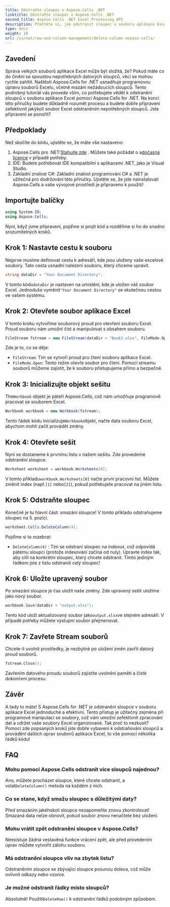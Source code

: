 ```yaml
---
title: Odstraňte sloupec v Aspose.Cells .NET
linktitle: Odstraňte sloupec v Aspose.Cells .NET
second_title: Aspose.Cells .NET Excel Processing API
description: Přečtěte si, jak odstranit sloupec v souboru aplikace Excel pomocí Aspose.Cells for .NET. Postupujte podle našeho podrobného průvodce krok za krokem a zefektivněte úpravy souborů Excel.
type: docs
weight: 19
url: /cs/net/row-and-column-management/delete-column-aspose-cells/
---
```

## Zavedení
Správa velkých souborů aplikace Excel může být složitá, že? Pokud máte co do činění se spoustou nepotřebných datových sloupců, věci se mohou rychle zahltit. Naštěstí Aspose.Cells for .NET usnadňuje programovou úpravu souborů Excelu, včetně mazání nežádoucích sloupců. Tento podrobný tutoriál vás provede vším, co potřebujete vědět k odstranění sloupců v souboru aplikace Excel pomocí Aspose.Cells for .NET.
Na konci této příručky budete důkladně rozumět procesu a budete dobře připraveni zefektivnit jakýkoli soubor Excel odstraněním nepotřebných sloupců. Jste připraveni se ponořit?
## Předpoklady
Než skočíte do kódu, ujistěte se, že máte vše nastaveno:
1.  Aspose.Cells pro .NET:[Stahujte zde](https://releases.aspose.com/cells/net/) . Můžete také požádat o a[dočasná licence](https://purchase.aspose.com/temporary-license/) v případě potřeby.
2. IDE: Budete potřebovat IDE kompatibilní s aplikacemi .NET, jako je Visual Studio.
3. Základní znalost C#: Základní znalost programování C# a .NET je užitečná pro dodržování této příručky.
Ujistěte se, že jste nainstalovali Aspose.Cells a vaše vývojové prostředí je připraveno k použití!
## Importujte balíčky
```csharp
using System.IO;
using Aspose.Cells;
```
Nyní, když jsme připraveni, pojďme si projít kód a rozdělíme si ho do snadno srozumitelných kroků.
## Krok 1: Nastavte cestu k souboru
Nejprve musíme definovat cestu k adresáři, kde jsou uloženy vaše excelové soubory. Tato cesta usnadní nalezení souboru, který chceme upravit.
```csharp
string dataDir = "Your Document Directory";
```
 V tomto kódu`dataDir` je nastaven na umístění, kde je uložen váš soubor Excel. Jednoduše vyměnit`"Your Document Directory"` se skutečnou cestou ve vašem systému.
## Krok 2: Otevřete soubor aplikace Excel
V tomto kroku vytvoříme souborový proud pro otevření souboru Excel. Proud souboru nám umožní číst a manipulovat s obsahem souboru.
```csharp
FileStream fstream = new FileStream(dataDir + "Book1.xlsx", FileMode.Open);
```
Zde je to, co se děje:
- `FileStream`: Tím se vytvoří proud pro čtení souboru aplikace Excel.
- `FileMode.Open`: Tento režim otevře soubor pro čtení.
Pomocí streamu souborů můžeme zajistit, že k souboru přistupujeme přímo a bezpečně.
## Krok 3: Inicializujte objekt sešitu
 The`Workbook` objekt je páteří Aspose.Cells, což nám umožňuje programově pracovat se souborem Excel.
```csharp
Workbook workbook = new Workbook(fstream);
```
 Tento řádek kódu inicializuje`Workbook`objekt, načte data souboru Excel, abychom mohli začít provádět změny.
## Krok 4: Otevřete sešit
Nyní se dostaneme k prvnímu listu v našem sešitu. Zde provedeme odstranění sloupce.
```csharp
Worksheet worksheet = workbook.Worksheets[0];
```
 V tomto příkladu`workbook.Worksheets[0]` načte první pracovní list. Můžete změnit index (např.`[1]` nebo`[2]`), pokud potřebujete pracovat na jiném listu.
## Krok 5: Odstraňte sloupec
Konečně je tu hlavní část: smazání sloupce! V tomto příkladu odstraňujeme sloupec na 5. pozici.
```csharp
worksheet.Cells.DeleteColumn(4);
```
Pojďme si to rozebrat:
- `DeleteColumn(4)` : Tím se odstraní sloupec na indexu`4`, což odpovídá pátému sloupci (protože indexování začíná od nuly). Upravte index tak, aby cílil na konkrétní sloupec, který chcete odstranit.
Tímto jediným řádkem jste z listu odstranili celý sloupec!
## Krok 6: Uložte upravený soubor
Po smazání sloupce je čas uložit naše změny. Zde upravený sešit uložíme jako nový soubor.
```csharp
workbook.Save(dataDir + "output.xlsx");
```
 Tento kód uloží aktualizovaný soubor jako`output.xlsx`ve stejném adresáři. V případě potřeby můžete výstupní soubor přejmenovat.
## Krok 7: Zavřete Stream souborů
Chcete-li uvolnit prostředky, je nezbytné po uložení změn zavřít datový proud souborů.
```csharp
fstream.Close();
```
Zavřením datového proudu souborů zajistíte uvolnění paměti a čisté dokončení procesu.
## Závěr
A tady to máte! S Aspose.Cells for .NET je odstranění sloupce v souboru aplikace Excel jednoduché a efektivní. Tento přístup je užitečný zejména při programové manipulaci se soubory, což vám umožní zefektivnit zpracování dat a udržet vaše soubory Excel organizované. 
Tak proč to nezkusit? Pomocí zde popsaných kroků jste dobře vybaveni k odstraňování sloupců a provádění dalších úprav souborů aplikace Excel, to vše pomocí několika řádků kódu!
## FAQ
### Mohu pomocí Aspose.Cells odstranit více sloupců najednou?  
 Ano, můžete procházet sloupce, které chcete odstranit, a volat`DeleteColumn()` metoda na každém z nich.
### Co se stane, když smažu sloupec s důležitými daty?  
Před smazáním jakéhokoli sloupce nezapomeňte znovu zkontrolovat! Smazaná data nelze obnovit, pokud soubor znovu nenačtete bez uložení.
### Mohu vrátit zpět odstranění sloupce v Aspose.Cells?  
Neexistuje žádná vestavěná funkce vrácení zpět, ale před provedením úprav můžete vytvořit zálohu souboru.
### Má odstranění sloupce vliv na zbytek listu?  
Odstraněním sloupce se zbývající sloupce posunou doleva, což může ovlivnit odkazy nebo vzorce.
### Je možné odstranit řádky místo sloupců?  
 Absolutně! Použití`DeleteRow()` k odstranění řádků podobným způsobem.